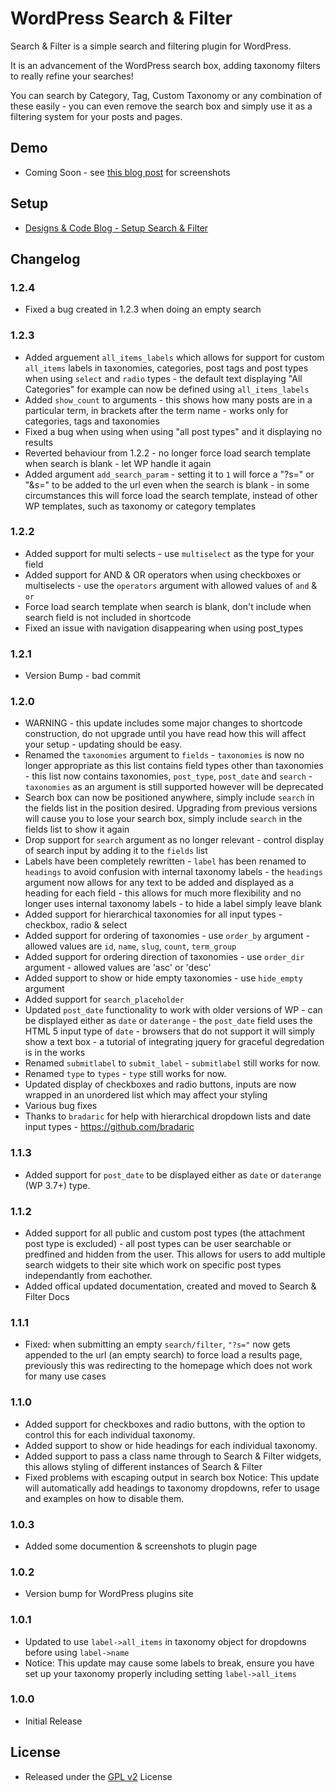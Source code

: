 WordPress Search &amp; Filter
==================

Search &amp; Filter is a simple search and filtering plugin for WordPress.

It is an advancement of the WordPress search box, adding taxonomy filters to really refine your searches!

You can search by Category, Tag, Custom Taxonomy or any combination of these easily - you can even remove the search box and simply use it as a filtering system for your posts and pages.

## Demo
 - Coming Soon - see [this blog post](http://www.designsandcode.com/447/wordpress-search-filter-plugin-for-taxonomies/) for screenshots

## Setup
 - [Designs & Code Blog - Setup Search &amp; Filter](http://www.designsandcode.com/447/wordpress-search-filter-plugin-for-taxonomies/)

## Changelog

### 1.2.4
 - Fixed a bug created in 1.2.3 when doing an empty search

### 1.2.3
 - Added arguement `all_items_labels` which allows for support for custom `all_items` labels in taxonomies, categories, post tags and post types when using `select` and `radio` types - the default text displaying "All Categories" for example can now be defined using `all_items_labels`
 - Added `show_count` to arguments - this shows how many posts are in a particular term, in brackets after the term name - works only for categories, tags and taxonomies
 - Fixed a bug when using when using "all post types" and it displaying no results
 - Reverted behaviour from 1.2.2 - no longer force load search template when search is blank - let WP handle it again
 - Added argument `add_search_param` - setting it to `1` will force a "?s=" or "&s=" to be added to the url even when the search is blank - in some circumstances this will force load the search template, instead of other WP templates, such as taxonomy or category templates

### 1.2.2
 - Added support for multi selects - use `multiselect` as the type for your field
 - Added support for AND & OR operators when using checkboxes or multiselects - use the `operators` argument with allowed values of `and` & `or`
 - Force load search template when search is blank, don't include when search field is not included in shortcode
 - Fixed an issue with navigation disappearing when using post_types

### 1.2.1
 - Version Bump - bad commit

### 1.2.0
 -  WARNING - this update includes some major changes to shortcode construction,  do not upgrade until you have read how this will affect your setup - updating should be easy.
 - Renamed the `taxonomies` argument to `fields` - `taxonomies` is now no longer appropriate as this list contains field types other than taxonomies - this list now contains taxonomies, `post_type`, `post_date` and `search` - `taxonomies` as an argument is still supported however will be deprecated
 - Search box can now be positioned anywhere, simply include `search` in the fields list in the position desired.  Upgrading from previous versions will cause you to lose your search box, simply include `search` in the fields list to show it again
 - Drop support for `search` argument as no longer relevant - control display of search input by adding it to the `fields` list
 - Labels have been completely rewritten - `label` has been renamed to `headings` to avoid confusion with internal taxonomy labels - the `headings` argument now allows for any text to be added and displayed as a heading for each field - this allows for much more flexibility and no longer uses internal taxonomy labels - to hide a label simply leave blank
 - Added support for hierarchical taxonomies for all input types - checkbox, radio & select
 - Added support for ordering of taxonomies - use `order_by` argument - allowed values are `id`, `name`, `slug`, `count`, `term_group`
 - Added support for ordering direction of taxonomies - use `order_dir` argument - allowed values are 'asc' or 'desc'
 - Added support to show or hide empty taxonomies - use `hide_empty` argument
 - Added support for `search_placeholder` 
 - Updated `post_date` functionality to work with older versions of WP - can be displayed either as `date` or `daterange` - the `post_date` field uses the HTML 5 input type of `date` - browsers that do not support it will simply show a text box - a tutorial of integrating jquery for graceful degredation is in the works
 - Renamed `submitlabel` to `submit_label` - `submitlabel` still works for now.
 - Renamed `type` to `types` - `type` still works for now.
 - Updated display of checkboxes and radio buttons, inputs are now wrapped in an unordered list which may affect your styling
 - Various bug fixes
 - Thanks to `bradaric` for help with hierarchical dropdown lists and date input types - https://github.com/bradaric

### 1.1.3
 - Added support for `post_date` to be displayed either as `date` or `daterange` (WP 3.7+) type.

### 1.1.2
 - Added support for all public and custom post types (the attachment post type is excluded) - all post types can be user searchable or predfined and hidden from the user. This allows for users to add multiple search widgets to their site which work on specific post types independantly from eachother.
 - Added offical updated documentation, created and moved to Search &amp; Filter Docs

### 1.1.1
 - Fixed: when submitting an empty `search/filter`, `"?s="` now gets appended to the url (an empty search) to force load a results page, previously this was redirecting to the homepage which does not work for many use cases

### 1.1.0
 - Added support for checkboxes and radio buttons, with the option to control this for each individual taxonomy.
 - Added support to show or hide headings for each individual taxonomy.
 - Added support to pass a class name through to Search &amp; Filter widgets, this allows styling of different instances of Search &amp; Filter
 - Fixed problems with escaping output in search box
Notice: This update will automatically add headings to taxonomy dropdowns, refer to usage and examples on how to disable them.

### 1.0.3
 - Added some documention &amp; screenshots to plugin page

### 1.0.2
 - Version bump for WordPress plugins site

### 1.0.1
 - Updated to use `label->all_items` in taxonomy object for dropdowns before using `label->name`
 - Notice: This update may cause some labels to break, ensure you have set up your taxonomy properly including setting `label->all_items`

### 1.0.0
 - Initial Release


## License
 - Released under the [GPL v2](http://www.gnu.org/licenses/gpl-2.0.html) License
